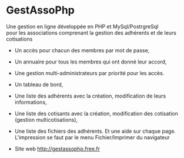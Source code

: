 GestAssoPhp
===========

Une gestion en ligne développée en  PHP et MySql/PostrgreSql  
pour les associations comprenant la gestion des adhérents et de leurs cotisations 

- Un accès pour chacun des membres par mot de passe,
- Un annuaire pour tous les membres qui ont donné leur accord,
- Une gestion multi-administrateurs par priorité pour les accès.
- Un tableau de bord,
- Une liste des adhérents avec la création, modification de leurs informations,
- Une liste des cotisants avec la création, modification des cotisation (gestion multicotisations),
- Une liste des fichiers des adhérents.
Et une aide sur chaque page.
L'impression se faut par le menu Fichier/Imprimer du navigateur


- Site web http://gestassophp.free.fr
